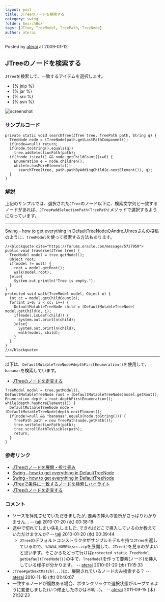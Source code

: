 ```yaml
---
layout: post
title: JTreeのノードを検索する
category: swing
folder: SearchBox
tags: [JTree, TreeModel, TreePath, TreeNode]
author: aterai
---
```


Posted by [aterai](http://terai.xrea.jp/aterai.html) at 2009-01-12

## JTreeのノードを検索する
`JTree`を検索して、一致するアイテムを選択します。

- {% jnlp %}
- {% jar %}
- {% src %}
- {% svn %}

<!-- dummy comment line for breaking list -->

![screenshot](http://lh5.ggpht.com/_9Z4BYR88imo/TQTSs3gdysI/AAAAAAAAAjM/r_j-mrb83aU/s800/SearchBox.png)

### サンプルコード
<pre class="prettyprint"><code>private static void searchTree(JTree tree, TreePath path, String q) {
  TreeNode node = (TreeNode)path.getLastPathComponent();
  if(node==null) return;
  if(node.toString().equals(q))
    tree.addSelectionPath(path);
  if(!node.isLeaf() &amp;&amp; node.getChildCount()&gt;=0) {
    Enumeration e = node.children();
    while(e.hasMoreElements())
      searchTree(tree, path.pathByAddingChild(e.nextElement()), q);
  }
}
</code></pre>

### 解説
上記のサンプルでは、選択された`JTree`のノード以下に、検索文字列と一致するノードがあれば、`JTree#addSelectionPath(TreePath)`メソッドで選択するようになっています。

- - - -
[Swing - how to get everything in DefaultTreeNode](https://forums.oracle.com/forums/thread.jspa?threadID=1355454)のAndre_Uhresさんの投稿のように、`TreeModel`を使って検索する方法もあります。

<pre class="prettyprint"><code>//&lt;blockquote cite="https://forums.oracle.com/message/5727950"&gt;
public void traverse(JTree tree) {
  TreeModel model = tree.getModel();
  Object root;
  if(model != null) {
    root = model.getRoot();
    walk(model,root);
  }else{
    System.out.println("Tree is empty.");
  }
}
protected void walk(TreeModel model, Object o) {
  int cc = model.getChildCount(o);
  for(int i=0; i &lt; cc; i++) {
    DefaultMutableTreeNode child = (DefaultMutableTreeNode) model.getChild(o, i);
    if(model.isLeaf(child)) {
      System.out.println(child);
    }else{
      System.out.println(child);
      walk(model, child);
    }
  }
}
//&lt;/blockquote&gt;
</code></pre>

- - - -
以下は、`DefaultMutableTreeNode#depthFirstEnumeration()`を使用して、`bananas`を検索しています。

- [JTreeのノードを走査する](http://terai.xrea.jp/Swing/TraverseAllNodes.html)

<!-- dummy comment line for breaking list -->

<pre class="prettyprint"><code>TreeModel model = tree.getModel();
DefaultMutableTreeNode root = (DefaultMutableTreeNode)model.getRoot();
Enumeration depth = root.depthFirstEnumeration();
while(depth.hasMoreElements()) {
  DefaultMutableTreeNode node = (DefaultMutableTreeNode)depth.nextElement();
  if(node!=null &amp;&amp; "bananas".equals(node.toString())) {
    TreePath path = new TreePath(node.getPath());
    tree.setSelectionPath(path);
    tree.scrollPathToVisible(path);
    return;
  }
}
</code></pre>

### 参考リンク
- [JTreeのノードを展開・折り畳み](http://terai.xrea.jp/Swing/ExpandAllNodes.html)
- [Swing - how to get everything in DefaultTreeNode](https://forums.oracle.com/message/5727950)
- [Swing - how to get everything in DefaultTreeNode](https://forums.oracle.com/forums/thread.jspa?threadID=1355454)
- [JTreeで条件に一致するノードを検索しハイライト](http://terai.xrea.jp/Swing/TreeNodeHighlightSearch.html)
- [JTreeのノードを走査する](http://terai.xrea.jp/Swing/TraverseAllNodes.html)

<!-- dummy comment line for breaking list -->

### コメント
- ソースを拝見させていただきましたが, 要素の挿入の箇所がさっぱりわかりません... -- [taji](http://terai.xrea.jp/taji.html) 2010-01-20 (水) 00:38:18
- 途中で切れてしまい失礼しました. できればどこで挿入しているのか教えていただけませんか? -- [taji](http://terai.xrea.jp/taji.html) 2010-01-20 (水) 00:39:44
    - `JTree`のデフォルトコンストラクタがサンプルモデルを持つ`JTree`を返しているので、`%JAVA_HOME%\src.zip`を展開して、`JTree()`を見るのがよいと思います。そこからたどって行けば`protected static TreeModel getDefaultTreeModel()`の中で、`TreeModel`を作って要素(ノード)を挿入している様子が分かります。 -- [aterai](http://terai.xrea.jp/aterai.html) 2010-01-20 (水) 11:15:33
- `JTree#getNextMatch(...)`は、展開されているノードのみ検索する？ -- [aterai](http://terai.xrea.jp/aterai.html) 2010-11-18 (木) 01:40:07
- 一致するノードが複数ある場合、ボタンクリックで選択状態がループするように変更しました(いつ修正したのかは不明...)。 -- [aterai](http://terai.xrea.jp/aterai.html) 2011-09-15 (木) 21:32:23

<!-- dummy comment line for breaking list -->

